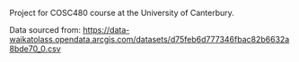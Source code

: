 Project for COSC480 course at the University of Canterbury. 

Data sourced from: https://data-waikatolass.opendata.arcgis.com/datasets/d75feb6d777346fbac82b6632a8bde70_0.csv
